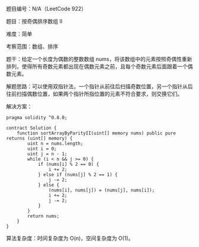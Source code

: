 题目编号：N/A（LeetCode 922）

题目：按奇偶排序数组 II

难度：简单

考察范围：数组、排序

题干：给定一个长度为偶数的整数数组 nums，将该数组中的元素按照奇偶性重新排列，使得所有奇数元素都出现在偶数元素之前，且每个奇数元素后面跟着一个偶数元素。

解题思路：可以使用双指针法，一个指针从前往后扫描奇数位置，另一个指针从后往前扫描偶数位置，如果两个指针所指位置的元素不符合要求，则交换它们。

解决方案：

```solidity
pragma solidity ^0.8.0;

contract Solution {
    function sortArrayByParityII(uint[] memory nums) public pure returns (uint[] memory) {
        uint n = nums.length;
        uint i = 0;
        uint j = n - 1;
        while (i < n && j >= 0) {
            if (nums[i] % 2 == 0) {
                i += 2;
            } else if (nums[j] % 2 == 1) {
                j -= 2;
            } else {
                (nums[i], nums[j]) = (nums[j], nums[i]);
                i += 2;
                j -= 2;
            }
        }
        return nums;
    }
}
```

算法复杂度：时间复杂度为 O(n)，空间复杂度为 O(1)。